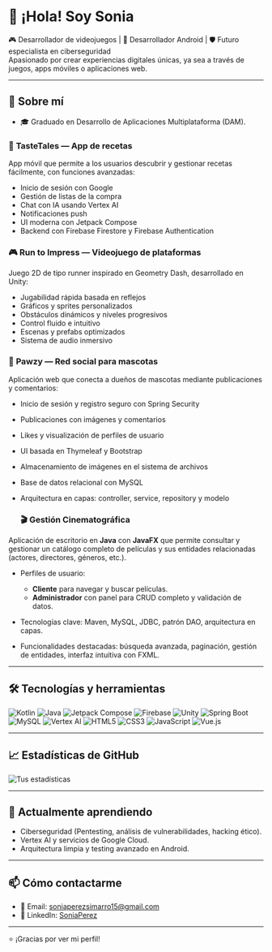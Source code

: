 # 👋 ¡Hola! Soy Sonia

🎮 Desarrollador de videojuegos | 📱 Desarrollador Android | 🛡️ Futuro especialista en ciberseguridad  
Apasionado por crear experiencias digitales únicas, ya sea a través de juegos, apps móviles o aplicaciones web.

---

## 🚀 Sobre mí

- 🎓 Graduado en Desarrollo de Aplicaciones Multiplataforma (DAM).
  
### 🥘 **TasteTales** — App de recetas
App móvil que permite a los usuarios descubrir y gestionar recetas fácilmente, con funciones avanzadas:
- Inicio de sesión con Google
- Gestión de listas de la compra
- Chat con IA usando Vertex AI
- Notificaciones push
- UI moderna con Jetpack Compose
- Backend con Firebase Firestore y Firebase Authentication

### 🎮 **Run to Impress** — Videojuego de plataformas
Juego 2D de tipo runner inspirado en Geometry Dash, desarrollado en Unity:
- Jugabilidad rápida basada en reflejos
- Gráficos y sprites personalizados
- Obstáculos dinámicos y niveles progresivos
- Control fluido e intuitivo
- Escenas y prefabs optimizados
- Sistema de audio inmersivo

### 🐾 **Pawzy** — Red social para mascotas
Aplicación web que conecta a dueños de mascotas mediante publicaciones y comentarios:
- Inicio de sesión y registro seguro con Spring Security
- Publicaciones con imágenes y comentarios
- Likes y visualización de perfiles de usuario
- UI basada en Thymeleaf y Bootstrap
- Almacenamiento de imágenes en el sistema de archivos
- Base de datos relacional con MySQL
- Arquitectura en capas: controller, service, repository y modelo

  ### 🎬 Gestión Cinematográfica

Aplicación de escritorio en **Java** con **JavaFX** que permite consultar y gestionar un catálogo completo de películas y sus entidades relacionadas (actores, directores, géneros, etc.).

- Perfiles de usuario:  
  - **Cliente** para navegar y buscar películas.  
  - **Administrador** con panel para CRUD completo y validación de datos.

- Tecnologías clave: Maven, MySQL, JDBC, patrón DAO, arquitectura en capas.

- Funcionalidades destacadas: búsqueda avanzada, paginación, gestión de entidades, interfaz intuitiva con FXML.


---

## 🛠️ Tecnologías y herramientas

![Kotlin](https://img.shields.io/badge/Kotlin-0095D5?style=for-the-badge&logo=kotlin&logoColor=white)
![Java](https://img.shields.io/badge/Java-ED8B00?style=for-the-badge&logo=java&logoColor=white)
![Jetpack Compose](https://img.shields.io/badge/Jetpack_Compose-4285F4?style=for-the-badge&logo=android&logoColor=white)
![Firebase](https://img.shields.io/badge/Firebase-FFCA28?style=for-the-badge&logo=firebase&logoColor=black)
![Unity](https://img.shields.io/badge/Unity-100000?style=for-the-badge&logo=unity&logoColor=white)
![Spring Boot](https://img.shields.io/badge/Spring_Boot-6DB33F?style=for-the-badge&logo=spring-boot&logoColor=white)
![MySQL](https://img.shields.io/badge/MySQL-4479A1?style=for-the-badge&logo=mysql&logoColor=white)
![Vertex AI](https://img.shields.io/badge/Vertex_AI-4285F4?style=for-the-badge&logo=googlecloud&logoColor=white)
![HTML5](https://img.shields.io/badge/HTML5-E34F26?style=for-the-badge&logo=html5&logoColor=white)
![CSS3](https://img.shields.io/badge/CSS3-1572B6?style=for-the-badge&logo=css3&logoColor=white)
![JavaScript](https://img.shields.io/badge/JavaScript-F7DF1E?style=for-the-badge&logo=javascript&logoColor=black)
![Vue.js](https://img.shields.io/badge/Vue.js-35495E?style=for-the-badge&logo=vue.js&logoColor=4FC08D)

---

## 📈 Estadísticas de GitHub

![Tus estadísticas](https://github-readme-stats.vercel.app/api?username=soniaaperez&show_icons=true&theme=radical&hide=prs)  


---

## 🌱 Actualmente aprendiendo

- Ciberseguridad (Pentesting, análisis de vulnerabilidades, hacking ético).
- Vertex AI y servicios de Google Cloud.
- Arquitectura limpia y testing avanzado en Android.

---

## 📫 Cómo contactarme

- 📧 Email: soniaperezsimarro15@gmail.com
- 💼 LinkedIn: [SoniaPerez](https://www.linkedin.com/in/SoniaPerez)

---

⭐ ¡Gracias por ver mi perfil!
